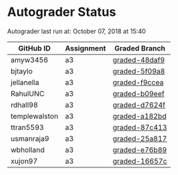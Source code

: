 # Autograder Status
Autograder last run at: October 07, 2018 at 15:40

| GitHub ID | Assignment | Graded Branch |
|-----------|------------|---------------|
| amyw3456 | a3 | [graded-48daf9](https://github.com/Fall2018COMP401-001/a3-amyw3456/tree/graded-48daf9) | 
| bjtaylo | a3 | [graded-5f09a8](https://github.com/Fall2018COMP401-001/a3-bjtaylo/tree/graded-5f09a8) | 
| jellanella | a3 | [graded-f9ccea](https://github.com/Fall2018COMP401-001/a3-jellanella/tree/graded-f9ccea) | 
| RahulUNC | a3 | [graded-b09eef](https://github.com/Fall2018COMP401-001/a3-RahulUNC/tree/graded-b09eef) | 
| rdhall98 | a3 | [graded-d7624f](https://github.com/Fall2018COMP401-001/a3-rdhall98/tree/graded-d7624f) | 
| templewalston | a3 | [graded-a182bd](https://github.com/Fall2018COMP401-001/a3-templewalston/tree/graded-a182bd) | 
| ttran5593 | a3 | [graded-87c413](https://github.com/Fall2018COMP401-001/a3-ttran5593/tree/graded-87c413) | 
| usmanraja9 | a3 | [graded-25a817](https://github.com/Fall2018COMP401-001/a3-usmanraja9/tree/graded-25a817) | 
| wbholland | a3 | [graded-e76b89](https://github.com/Fall2018COMP401-001/a3-wbholland/tree/graded-e76b89) | 
| xujon97 | a3 | [graded-16657c](https://github.com/Fall2018COMP401-001/a3-xujon97/tree/graded-16657c) | 
